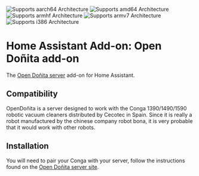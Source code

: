 ![Supports aarch64 Architecture][aarch64-shield]
![Supports amd64 Architecture][amd64-shield]
![Supports armhf Architecture][armhf-shield]
![Supports armv7 Architecture][armv7-shield]
![Supports i386 Architecture][i386-shield]

[aarch64-shield]: https://img.shields.io/badge/aarch64-yes-green.svg
[amd64-shield]: https://img.shields.io/badge/amd64-yes-green.svg
[armhf-shield]: https://img.shields.io/badge/armhf-yes-green.svg
[armv7-shield]: https://img.shields.io/badge/armv7-yes-green.svg
[i386-shield]: https://img.shields.io/badge/i386-yes-green.svg

# Home Assistant Add-on: Open Doñita add-on

The [Open Doñita server](https://gitlab.com/rastersoft/opendonita) add-on for Home Assistant.

## Compatibility

OpenDoñita is a server designed to work with the Conga 1390/1490/1590 robotic vacuum cleaners distributed by Cecotec in Spain. Since it is really a robot manufactured by the chinese company robot bona, it is very probable that it would work with other robots.

## Installation

You will need to pair your Conga with your server, follow the instructions 
found on the [Open Doñita server site](https://gitlab.com/rastersoft/opendonita).
